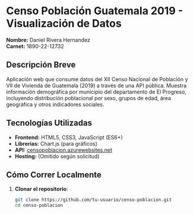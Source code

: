 # Censo Población Guatemala 2019 - Visualización de Datos

**Nombre:** Daniel Rivera Hernandez  
**Carnet:** 1890-22-12732  

## Descripción Breve
Aplicación web que consume datos del XII Censo Nacional de Población y VII de Vivienda de Guatemala (2019) a través de una API pública. Muestra información demográfica por municipio del departamento de El Progreso, incluyendo distribución poblacional por sexo, grupos de edad, área geográfica y otros indicadores sociales.

## Tecnologías Utilizadas
- **Frontend:** HTML5, CSS3, JavaScript (ES6+)
- **Librerías:** Chart.js (para gráficos)
- **API:** [censopoblacion.azurewebsites.net](https://censopoblacion.azurewebsites.net)
- **Hosting:** (Omitido según solicitud)

## Cómo Correr Localmente

1. **Clonar el repositorio**:
   ```bash
   git clone https://github.com/tu-usuario/censo-poblacion.git
   cd censo-poblacion